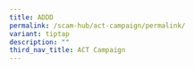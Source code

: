 ```yaml
---
title: ADDD
permalink: /scam-hub/act-campaign/permalink/
variant: tiptap
description: ""
third_nav_title: ACT Campaign
---
```

<p></p>